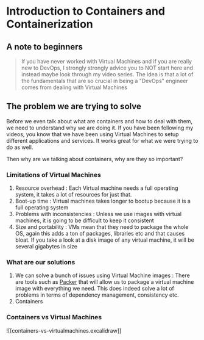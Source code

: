 # Introduction to Containers and Containerization

## A note to beginners


> If you have never worked with Virtual Machines and if you are really new to DevOps, I strongly strongly advice you to NOT start here and instead maybe look through my video series.
> The idea is that a lot of the fundamentals that are so crucial in being a "DevOps" engineer comes from dealing with Virtual Machines


## The problem we are trying to solve

Before we even talk about what are containers and how to deal with them, we need to understand why we are doing it. If you have been following my videos, you know that we have been using Virtual Machines to setup different applications and services. It works great for what we were trying to do as well.

Then why are we talking about containers, why are they so important?

### Limitations of Virtual Machines

1. Resource overhead : Each Virtual machine needs a full operating system, it takes a lot of resources for just that.
2. Boot-up time : Virtual machines takes longer to bootup because it is a full operating system
3. Problems with inconsistencies : Unless we use images with virtual machines, it is going to be difficult to keep it consistent
4. Size and portability :  VMs mean that they need to package the whole OS, again this adds a ton of packages, libraries etc and that causes bloat. If you take a look at a disk image of any virtual machine, it will be several gigabytes in size

### What are our solutions

1. We can solve a bunch of issues using Virtual Machine images : There are tools such as [Packer](https://www.packer.io/) that will allow us to package a virtual machine image with everything we need. This does indeed solve a lot of problems in terms of dependency management, consistency etc.
2. Containers

### Containers vs Virtual Machines

![[containers-vs-virtualmachines.excalidraw]]
